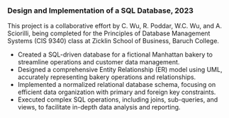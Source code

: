 ### Design and Implementation of a SQL Database, 2023
This project is a collaborative effort by C. Wu, R. Poddar, W.C. Wu, and A. Sciorilli, being completed for the Principles of Database Management Systems (CIS 9340) class at Zicklin School of Business, Baruch College.

- Created a SQL-driven database for a fictional Manhattan bakery to streamline operations and customer data management.
- Designed a comprehensive Entity Relationship (ER) model using UML, accurately representing bakery operations and relationships.
- Implemented a normalized relational database schema, focusing on efficient data organization with primary and foreign key constraints.
- Executed complex SQL operations, including joins, sub-queries, and views, to facilitate in-depth data analysis and reporting.


